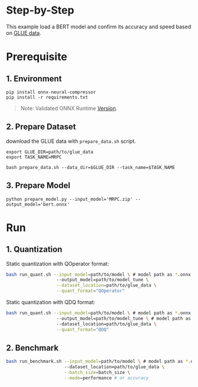 Step-by-Step
============

This example load a BERT model and confirm its accuracy and speed based on [GLUE data](https://gluebenchmark.com/). 

# Prerequisite

## 1. Environment

```shell
pip install onnx-neural-compressor
pip install -r requirements.txt
```
> Note: Validated ONNX Runtime [Version](/docs/source/installation_guide.md#validated-software-environment).

## 2. Prepare Dataset

download the GLUE data with `prepare_data.sh` script.
```shell
export GLUE_DIR=path/to/glue_data
export TASK_NAME=MRPC

bash prepare_data.sh --data_dir=$GLUE_DIR --task_name=$TASK_NAME
```

## 3. Prepare Model

```shell
python prepare_model.py --input_model='MRPC.zip' --output_model='bert.onnx'
```

# Run

## 1. Quantization

Static quantization with QOperator format:

```bash
bash run_quant.sh --input_model=path/to/model \ # model path as *.onnx
                   --output_model=path/to/model_tune \
                   --dataset_location=path/to/glue_data \
                   --quant_format="QOperator"
```

Static quantization with QDQ format:

```bash
bash run_quant.sh --input_model=path/to/model \ # model path as *.onnx
                   --output_model=path/to/model_tune \ # model path as *.onnx
                   --dataset_location=path/to/glue_data \
                   --quant_format="QDQ"
```

## 2. Benchmark

```bash
bash run_benchmark.sh --input_model=path/to/model \ # model path as *.onnx
                      --dataset_location=path/to/glue_data \
                      --batch_size=batch_size \
                      --mode=performance # or accuracy
```
